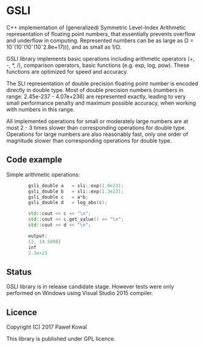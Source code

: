 ﻿# GSLI

C++ implementation of (generalized) Symmetric Level-Index Arithmetic representation
of floating point numbers, that essentially prevents overflow and underflow
in computing. Represented numbers can be as large as 
Ω = 10ˆ(10ˆ(10ˆ(10ˆ2.8e+17))), and as small as 1/Ω.

GSLI library implements basic operations including arithmetic operators (+, -, *, /), comparison operators, 
basic functions (e.g. exp, log, pow). These functions are optimized for speed and accuracy.

The SLI representation of double precision floating point number is encoded directly
in double type. Most of double precision numbers (numbers in range: 2.45e-237 - 4.07e+236) 
are represented exactly, leading to very small performance penalty and maximum possible accuracy, when 
working with numbers in this range. 

All implemented operations for small or moderately large numbers are at most 2 - 3 times slower than
corresponding operations for double type. Operations for large numbers are also reasonably fast, only
one order of magnitude slower than corresponding operations for double type.

## Code example

Simple arithmetic operations:
```cpp
        gsli_double a   = sli::exp(1.0e23);
        gsli_double b   = sli::exp(1.3e23);
        gsli_double c   = a*b;
        gsli_double d   = log_abs(c);

        std::cout << c << "\n";
        std::cout << c.get_value() << "\n";
        std::cout << d << "\n";

        output:
        {2, 14.5898}
        inf
        2.3e+23
```            

## Status

GSLI library is in release candidate stage. However tests were only
performed on Windows using Visual Studio 2015 compiler.

## Licence

Copyright (C) 2017  Paweł Kowal

This library is published under GPL licence.